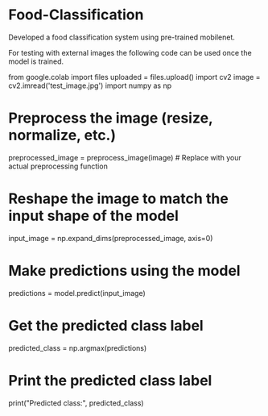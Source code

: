 # Food-Classification
Developed a food classification system using pre-trained mobilenet.

For testing with external images the following code can be used once the model is trained.

from google.colab import files
uploaded = files.upload()
import cv2
image = cv2.imread('test_image.jpg')
import numpy as np

# Preprocess the image (resize, normalize, etc.)
preprocessed_image = preprocess_image(image)  # Replace with your actual preprocessing function

# Reshape the image to match the input shape of the model
input_image = np.expand_dims(preprocessed_image, axis=0)

# Make predictions using the model
predictions = model.predict(input_image)

# Get the predicted class label
predicted_class = np.argmax(predictions)

# Print the predicted class label
print("Predicted class:", predicted_class)

